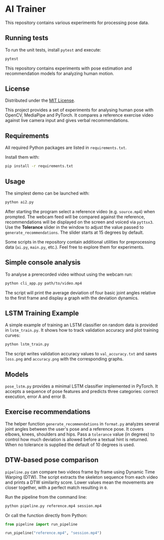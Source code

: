 # AI Trainer


This repository contains various experiments for processing pose data.

## Running tests

To run the unit tests, install `pytest` and execute:

```bash
pytest
```

This repository contains experiments with pose estimation and
recommendation models for analyzing human motion.

## License

Distributed under the [MIT License](LICENSE).

This project provides a set of experiments for analysing human pose with OpenCV, MediaPipe and PyTorch. It compares a reference exercise video against live camera input and gives verbal recommendations.

## Requirements

All required Python packages are listed in `requirements.txt`.

Install them with:

```bash
pip install -r requirements.txt
```

## Usage

The simplest demo can be launched with:

```bash
python ai2.py
```

After starting the program select a reference video (e.g. `source.mp4`) when prompted. The webcam feed will be compared against the reference, recommendations will be displayed on the screen and voiced via `pyttsx3`.  Use the **Tolerance** slider in the window to adjust the value passed to `generate_recommendations`.  The slider starts at 15 degrees by default.

Some scripts in the repository contain additional utilities for preprocessing data (`ai.py`, `main.py`, etc.). Feel free to explore them for experiments.

## Simple console analysis

To analyse a prerecorded video without using the webcam run:

```bash
python cli_app.py path/to/video.mp4
```

The script will print the average deviation of four basic joint angles relative
to the first frame and display a graph with the deviation dynamics.



## LSTM Training Example

A simple example of training an LSTM classifier on random data is provided in
`lstm_train.py`. It shows how to track validation accuracy and plot training
curves:

```bash
python lstm_train.py
```

The script writes validation accuracy values to `val_accuracy.txt` and saves
`loss.png` and `accuracy.png` with the corresponding graphs.

## Models

`pose_lstm.py` provides a minimal LSTM classifier implemented in PyTorch. It accepts a sequence of pose features and predicts three categories: correct execution, error A and error B.

## Exercise recommendations

The helper function `generate_recommendations` in `format.py` analyzes several
joint angles between the user's pose and a reference pose. It covers elbows,
knees, shoulders and hips.  Pass a ``tolerance`` value (in degrees) to control
how much deviation is allowed before a textual hint is returned.  When no
tolerance is supplied the default of 10 degrees is used.

## DTW-based pose comparison

`pipeline.py` can compare two videos frame by frame using Dynamic Time Warping
(DTW).  The script extracts the skeleton sequence from each video and prints a
DTW similarity score.  Lower values mean the movements are closer together,
with a perfect match resulting in `0`.

Run the pipeline from the command line:

```bash
python pipeline.py reference.mp4 session.mp4
```

Or call the function directly from Python:

```python
from pipeline import run_pipeline

run_pipeline("reference.mp4", "session.mp4")
```



